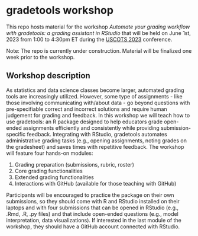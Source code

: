 # gradetools workshop 

This repo hosts material for the workshop _Automate your grading workflow with gradetools: a grading assistant in RStudio_ that will be held on June 1st, 2023 from 1:00 to 4:30pm ET during the [USCOTS 2023](https://www.causeweb.org/cause/uscots/uscots23) conference.

Note: The repo is currently under construction. Material will be finalized one week prior to the workshop.

## Workshop description

As statistics and data science classes become larger, automated grading tools are increasingly utilized. However, some type of assignments - like those involving communicating with/about data - go beyond questions with pre-specifiable correct and incorrect solutions and require human judgement for grading and feedback. In this workshop we will teach how to use gradetools: an R package designed to help educators grade open-ended assignments efficiently and consistently while providing submission-specific feedback. Integrating with RStudio, gradetools automates administrative grading tasks (e.g., opening assignments, noting grades on the gradesheet) and saves times with repetitive feedback.
The workshop will feature four hands-on modules:

1. Grading preparation (submissions, rubric, roster)
2. Core grading functionalities
3. Extended grading functionalities
4. Interactions with GitHub (available for those teaching with GitHub)

Participants will be encouraged to practice the package on their own submissions, so they should come with R and RStudio installed on their laptops and with four submissions that can be opened in RStudio (e.g., .Rmd, .R, .py files) and that include open-ended questions (e.g., model interpretation, data visualizations). If interested in the last module of the workshop, they should have a GitHub account connected with RStudio. 
